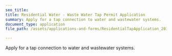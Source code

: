 ```yaml
---
seo_title: 
title: Residential Water - Waste Water Tap Permit Application
summary: Apply for a tap connection to water and wastewater systems.
document_type: application
file_path: /assets/applications-and-forms/ResidentialTapApplication_2016.pdf

---
```

Apply for a tap connection to water and wastewater systems.
